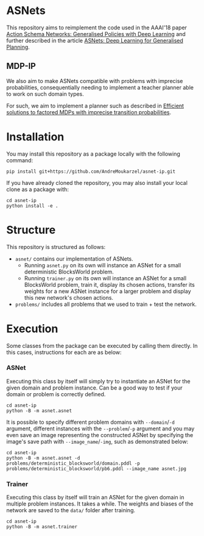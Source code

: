 # ASNets

This repository aims to reimplement the code used in the AAAI'18 paper
[Action Schema Networks: Generalised Policies with Deep Learning](https://arxiv.org/abs/1709.04271) 
and further described in the article
[ASNets: Deep Learning for Generalised Planning](https://arxiv.org/abs/1908.01362).

## MDP-IP

We also aim to make ASNets compatible with problems with imprecise probabilities,
consequentially needing to implement a teacher planner able to work on such
domain types.

For such, we aim to implement a planner such as described in
[Efficient solutions to factored MDPs with imprecise transition probabilities](https://www.sciencedirect.com/science/article/pii/S0004370211000026).

# Installation

You may install this repository as a package locally with the following command:
```Shell
pip install git+https://github.com/AndreMoukarzel/asnet-ip.git
```

If you have already cloned the repository, you may also install your local clone as a package with:
```Shell
cd asnet-ip
python install -e .
```

# Structure

This repository is structured as follows:

- `asnet/` contains our implementation of ASNets.
  - Running `asnet.py` on its own will instance an ASNet for a small deterministic BlocksWorld problem.
  - Running `trainer.py` on its own will instance an ASNet for a small BlocksWorld problem, train it, display its chosen actions, transfer its weights for a new ASNet instance for a larger problem and display this new network's chosen actions.
- `problems/` includes all problems that we used to train + test the network.


# Execution

Some classes from the package can be executed by calling them directly. In this cases, instructions for each are as below:


### ASNet

Executing this class by itself will simply try to instantiate an ASNet for the given domain and problem instance. Can
be a good way to test if your domain or problem is correctly defined.

```Shell
cd asnet-ip
python -B -m asnet.asnet
```

It is possible to specify different problem domains with `--domain`/`-d` argument, different instances with the `--problem`/`-p` argument and you may even save an image representing the
constructed ASNet by specifying the image's save path with `--image_name`/`-img`, such as demonstrated below:

```Shell
cd asnet-ip
python -B -m asnet.asnet -d problems/deterministic_blocksworld/domain.pddl -p problems/deterministic_blocksworld/pb6.pddl --image_name asnet.jpg
```


### Trainer

Executing this class by itself will train an ASNet for the given domain in multiple problem instances. It takes a while.
The weights and biases of the network are saved to the `data/` folder after training.

```Shell
cd asnet-ip
python -B -m asnet.trainer
```

